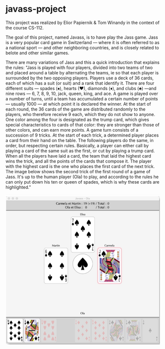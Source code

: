 # javass-project

This project was realized by Elior Papiernik & Tom Winandy in the context of the course CS-112.

The goal of this project, named Javass, is to have play the Jass game. Jass is a very popular card game in Switzerland — where it is often referred to as a national sport — and other neighboring countries, and is closely related to belote and other similar games.

There are many variations of Jass and this a quick introduction that explains the rules:
"Jass is played with four players, divided into two teams of two and placed around a table by alternating the teams, ie so that each player is surrounded by the two opposing players. Players use a deck of 36 cards, each of which has a suit (or suit) and a rank that
identify it. There are four different suits — spades (♠), hearts (♥), diamonds (♦), and clubs (♣) —and nine rows — 6, 7, 8, 9, 10, jack, queen, king, and ace.
A game is played over a number of turns, until a team has accumulated a certain number of points — usually 1000 — at which point it is declared the winner.
At the start of each round, the 36 cards of the game are distributed randomly to the players, who therefore receive 9 each, which they do not show to anyone. One color among the four is designated as the trump card, which gives special characteristics to cards of that color: they are stronger than those of other colors, and can earn more points.
A game turn consists of a succession of 9 tricks. At the start of each trick, a determined player places a card from their hand on the table. The following players do the same, in order, but respecting certain rules. Basically, a player can either call by playing a card of the same suit as the first, or cut by playing a trump card.
When all the players have laid a card, the team that laid the highest card wins the trick, and all the points of the cards that compose it. The player with the highest card is the one who places the first card of the next trick.
The image below shows the second trick of the first round of a game of Jass. It's up to the human player (Ola) to play, and according to the rules he can only put down his ten or queen of spades, which is why these cards are highlighted."

![alt text](https://github.com/TomWinandy/javass-project/blob/main/example.png?raw=true)

